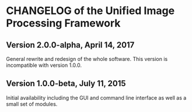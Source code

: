 CHANGELOG of the Unified Image Processing Framework
===================================================

Version 2.0.0-alpha, April 14, 2017
-----------------------------------

General rewrite and redesign of the whole software.
This version is incompatible with version 1.0.0.

Version 1.0.0-beta, July 11, 2015
---------------------------------

Initial availability including the GUI and command line interface as well as a small set of modules.
